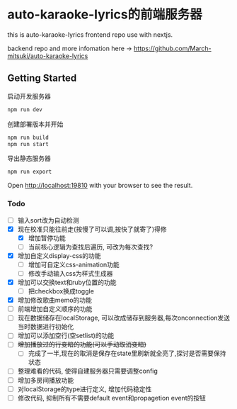 # auto-karaoke-lyrics的前端服务器
this is auto-karaoke-lyrics frontend repo use with nextjs.

backend repo and more infomation here -> <https://github.com/March-mitsuki/auto-karaoke-lyrics>

## Getting Started
启动开发服务器
```bash
npm run dev
```
创建部署版本并开始
```bash
npm run build
npm run start
```
导出静态服务器
```bash
npm run export
```

Open [http://localhost:19810](http://localhost:19810) with your browser to see the result.

### Todo
- [ ] 输入sort改为自动检测
- [x] 现在校准只能往前走(按慢了可以调,按快了就寄了)得修
    - [x] 增加暂停功能
    - [ ] 当前核心逻辑为查找后遍历, 可改为每次查找?
- [x] 增加自定义display-css的功能
    - [ ] 增加可自定义css-animation功能
    - [ ] 修改手动输入css为样式生成器
- [x] 增加可以交换text和ruby位置的功能
    - [ ] 把checkbox换成toggle
- [x] 增加修改歌曲memo的功能
- [ ] 前端增加自定义顺序的功能
- [ ] 现在数据储存在localStorage, 可以改成储存到服务器,每次onconnection发送当时数据进行初始化
- [ ] 增加可以添加空行(空setlist)的功能
- [ ] ~~增加播放过的行变暗的功能(可以手动取消变暗)~~
    - [ ] 完成了一半,现在的取消是保存在state里刷新就全亮了,探讨是否需要保持状态
- [ ] 整理难看的代码, 使得自建服务器只需要调整config
- [ ] 增加多房间播放功能
- [ ] 对localStorage的type进行定义, 增加代码稳定性
- [ ] 修改代码, 抑制所有不需要default event和propagetion event的按钮